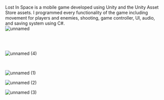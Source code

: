Lost In Space is a mobile game developed using Unity and the Unity Asset Store assets. 
I programmed every functionality of the game including movement for players and enemies, shooting, game controller, UI, audio, and saving system using C#.
<br>
![unnamed](https://github.com/albertgs09/Games/assets/65637580/7359673a-4f6f-4c43-9cac-d17897e4746a)

<br>

<br>

![unnamed (4)](https://github.com/albertgs09/Games/assets/65637580/18a760f9-4897-471b-8783-8e296a8d8e46)

<br>

![unnamed (1)](https://github.com/albertgs09/Games/assets/65637580/03f007a0-7432-4e6b-a730-135370d041e9)
<br>


![unnamed (2)](https://github.com/albertgs09/Games/assets/65637580/f40c7d1e-6e81-4b05-a632-8839bab83707)
<br>

![unnamed (3)](https://github.com/albertgs09/Games/assets/65637580/4a155ef1-7172-4685-8ad6-6dda29204f1a)
